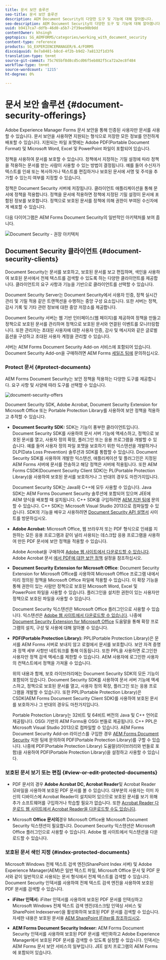 ```yaml
---
title: 문서 보안 솔루션
seo-title: 문서 보안 솔루션
description: AEM Document Security의 다양한 도구 및 기능에 대해 알아봅니다.
seo-description: AEM Document Security의 다양한 도구 및 기능에 대해 알아봅니다.
uuid: b9417ca7-ddfb-46d0-a5b7-2f39ee90b9dd
contentOwner: khsingh
geptopics: SG_AEMFORMS/categories/working_with_document_security
content-type: reference
products: SG_EXPERIENCEMANAGER/6.4/FORMS
discoiquuid: 8e7a8481-b8cd-4f2b-b9d2-7a8132f1d3f6
translation-type: tm+mt
source-git-commit: 75c765bf8d8cd5cd06f5eb882f5ca72a2ec8f484
workflow-type: tm+mt
source-wordcount: '1215'
ht-degree: 0%

---
```



# 문서 보안 솔루션 {#document-security-offerings}

Adobe Experience Manager Forms 문서 보안을 통해 인증된 사용자만 문서를 사용할 수 있습니다. 문서 보안을 사용하면 지원되는 형식으로 저장한 모든 정보를 안전하게 배포할 수 있습니다. 지원되는 파일 포맷에는 Adobe PDF(Portable Document Format) 및 Microsoft Word, Excel 및 PowerPoint 파일이 포함되어 있습니다.

정책을 사용하여 문서를 보호할 수 있습니다. 정책에서 지정하는 기밀 설정에 따라 정책을 적용하는 문서를 받는 사람이 사용할 수 있는 방법이 결정됩니다. 예를 들어 수신자가 텍스트를 인쇄 또는 복사하거나 텍스트를 편집하거나 보호된 문서에 서명 및 주석을 추가할 수 있는지 여부를 지정할 수 있습니다.

정책은 Document Security 서버에 저장됩니다. 클라이언트 애플리케이션을 통해 문서에 정책을 적용합니다. 정책을 문서에 적용하면 정책에 지정된 기밀 설정이 문서에 포함된 정보를 보호합니다. 정책으로 보호된 문서를 정책에 의해 권한이 부여된 수신자에게 배포할 수 있습니다.

다음 다이어그램은 AEM Forms Document Security의 일반적인 아키텍처를 보여 줍니다.

![Document Security - 권장 아키텍처](do-not-localize/document_security_architecture.png)

## Document Security 클라이언트 {#document-security-clients}

Document Security는 문서를 보호하고, 보호된 문서를 보고 편집하며, 색인을 사용하여 보호된 문서에서 전체 텍스트를 검색할 수 있도록 하는 다양한 클라이언트를 제공합니다. 클라이언트의 요구 사항과 기능을 기반으로 클라이언트를 선택할 수 있습니다.

Document Security Server는 Document Security에서 사용자 인증, 정책 실시간 관리 및 기밀 적용 같은 트랜잭션을 수행하는 중앙 구성 요소입니다. 또한 서버는 정책, 감사 기록 및 기타 관련 정보에 대한 중앙 저장소를 제공합니다.

Document Security 서버는 웹 기반 인터페이스(웹 페이지)를 제공하여 정책을 만들고 정책으로 보호된 문서를 관리하며 정책으로 보호된 문서와 연결된 이벤트를 모니터링합니다. 또한 관리자는 초대된 사용자에 대한 사용자 인증, 감사 및 메시지와 같은 글로벌 옵션을 구성하고 초대된 사용자 계정을 관리할 수 있습니다.

서버는 AEM Forms Document Security Add-on 서비스에 포함되어 있습니다. Document Security Add-on을 구매하려면 AEM Forms [세일즈 팀에](https://www.adobe.com/products/request-consultation/marketing-cloud.html?s_osc=70114000002JNwKAAW&amp;s_iid=70114000002JHs3AAG) 문의하십시오.

### Protect 문서 {#protect-documents}

AEM Forms Document Security는 보안 정책을 적용하는 다양한 도구를 제공합니다. 요구 사항 및 사양에 따라 도구를 선택할 수 있습니다.

![document-security-offers](assets/document-security-offerings.png)

Document Security SDK, Adobe Acrobat, Document Security Extension for Microsoft Office 또는 Portable Protection Library를 사용하여 보안 정책을 적용하고 추적할 수 있습니다.

* **Document Security SDK:** SDK는 기능이 풍부한 클라이언트입니다. Document Security SDK를 사용하여 문서 서버 기능에 액세스하고, 정책으로 보호된 문서를 열고, 사용자 정의 확장, 플러그인 또는 응용 프로그램을 개발할 수 있습니다. 예를 들어 사용자 정의 파일 포맷을 보호하기 위한 익스텐션을 개발하거나 DLP(Data Loss Prevention) 솔루션과 SDK를 통합할 수 있습니다. Document Security SDK를 사용하여 개발한 익스텐션, 애플리케이션 및 플러그인은 지정된 AEM Forms 서버에 문서를 전송하고 해당 정책은 서버에 적용됩니다. 또한 AEM Forms CSDK(Document Security Client SDK)는 PL(Portable Protection Library)을 사용하여 보호된 문서를 보호하거나 그 반대의 경우도 마찬가지입니다.

   Document Security SDK는 Java와 C++에 모두 사용할 수 있습니다. Java SDK는 AEM Forms Document Security 솔루션에 포함되어 있으며 JEE에 AEM 양식을 배포할 때 설치됩니다. C++ SDK를 구입하려면 [AEM 지원 팀에](https://helpx.adobe.com/kr/marketing-cloud/contact-support.html) 문의할 수 있습니다. C++ SDK는 Microsoft Visual Studio 2013으로 컴파일할 수 있습니다. SDK의 기능을 배우고 사용하려면 [Document Security API 설명서](https://help.adobe.com/en_US/livecycle/11.0/Services/WS92d06802c76abadb76c48dfe12dbeb3e281-7ff0.2.html) 사이트를 방문하십시오.

* **Adobe Acrobat:** Microsoft Office, 웹 브라우저 또는 PDF 형식으로 인쇄를 지원하는 모든 응용 프로그램과 같이 널리 사용되는 데스크탑 응용 프로그램을 사용하여 만든 PDF 문서에 보안 정책을 적용할 수 있습니다.

   Adobe Acrobat을 구매하여 [Adobe 웹 사이트에서 다운로드할 수 있습니다](https://acrobat.adobe.com/us/en/free-trial-download.html). Adobe Acrobat 문서 [에서 PDF에 대한 보안 정책](https://helpx.adobe.com/acrobat/using/setting-security-policies-pdfs.html) 설정을 참조하십시오.

* **Document Security Extension for Microsoft Office**: Document Security Extension for Microsoft Office를 사용하여 Microsoft Office 프로그램 내에서 미리 정의된 정책을 Microsoft Office 파일에 적용할 수 있습니다. 이 확장 기능을 통해 권한이 있는 사람만 정책으로 보호된 Microsoft Word, Excel 및 PowerPoint 파일을 사용할 수 있습니다. 플러그인을 설치한 권한이 있는 사용자만 정책으로 보호된 파일을 사용할 수 있습니다.

   Document Security 익스텐션은 Microsoft Office 플러그인으로 사용할 수 있습니다. 익스텐션은 [Adobe 웹 사이트에서 다운로드할 수 있습니다](https://helpx.adobe.com/aem-forms/aem-document-security/download-installer.html). 나중에 [Document Security Extension for Microsoft Office](https://helpx.adobe.com/aem-forms/aem-document-security/aem-document-security-extension-help.html) 도움말을 통해 확장 프로그램의 설치, 구성 및 사용에 대해 알아볼 수 있습니다.

* **PDF(Portable Protection Library):** PPL(Portable Protection Library)은 문서를 AEM Forms 서버로 보내지 않고 로컬에서 문서를 보호합니다. 보안 자격 증명과 정책 세부 사항만 네트워크를 통해 이동됩니다. 또한 PPL을 사용하면 로그인한 사용자만 정책 검색 액세스를 제한할 수 있습니다. AEM 사용자에 로그인한 사용자의 컨텍스트에서 정책을 가져올 수 있습니다.

   위의 내용과 함께, 보호 라이브러리에는 Document Security SDK의 모든 기능이 포함되어 있습니다. Document Security SDK를 사용하여 문서 서버 기능에 액세스하고, 정책으로 보호된 문서를 열고, 사용자 정의 확장, 플러그인 또는 응용 프로그램을 개발할 수 있습니다. 또한 PPL(Portable Protection Library)은 CSDK(AEM Forms Document Security Client SDK)를 사용하여 보호된 문서를 보호하거나 그 반대의 경우도 마찬가지입니다.

   Portable Protection Library는 32비트 및 64비트 버전의 Java 및 C++ 언어로 제공됩니다. OSGi 기반의 AEM Forms용 OSGi 번들로 제공됩니다. C++ PPL은 Microsoft Visual Studio 2013으로 컴파일할 수 있습니다. AEM Forms Document Security Add-on 라이선스를 구입한 경우 [AEM Forms Document Security](https://helpx.adobe.com/kr/marketing-cloud/contact-support.html) 지원 팀에 문의하여 PDF(Portable Protection Library)를 구할 수 있습니다. 나중에 PDF(Portable Protection Library) 도움말(라이브러리와 번들로 포함)을 사용하여 PDF(Portable Protection Library)을 설정하고 사용할 수 있습니다.

### 보호된 문서 보기 또는 편집 {#view-or-edit-protected-documents}

* PDF 문서의 경우 **Adobe Acrobat DC, Acrobat Reader**&#x200B;및 Acrobat Reader 모바일을 사용하여 보호된 PDF 문서를 볼 수 있습니다. 대부분의 사용자는 이미 자신의 디바이스에 Acrobat Reader이 설치되어 있으므로 보호된 문서를 보기 위해 추가 소프트웨어를 구입하거나 학습할 필요가 없습니다. 또한 [Acrobat Reader 다운로드 웹 사이트에서 Acrobat Reader을 다운로드할 수도 있습니다](https://get.adobe.com/reader/).

* Microsoft **Office 문서의**&#x200B;경우 Microsoft Office용 Microsoft Document Security 익스텐션이 필요합니다. Document Security 익스텐션은 Microsoft Office 플러그인으로 사용할 수 있습니다. Adobe 웹 사이트에서 익스텐션을 다운로드할 수 있습니다.

### 보호된 문서 색인 지정 {#index-protected-documents}

Microsoft Windows 전체 텍스트 검색 엔진(SharePoint Index 서버) 및 Adobe Experience Manager(AEM)은 일반 텍스트 파일, Microsoft Office 문서 및 PDF 문서와 같이 일반적으로 사용되는 문서 형식에서 전체 텍스트를 검색할 수 있습니다. Document Security 인덱서를 사용하여 전체 텍스트 검색 엔진을 사용하여 보호된 PDF 문서를 검색할 수 있습니다.

* **iFilter 인덱서:** iFilter 인덱서를 사용하여 보호된 PDF 문서를 인덱싱하고 Microsoft Windows 전체 텍스트 검색 엔진(데스크탑 인덱싱 서비스 및 SharePoint Indexserver)을 활성화하여 보호된 PDF 문서를 검색할 수 있습니다. 자세한 내용은 보호된 문서용 [AEM SharePoint IFilter를 참조하십시오](assets/sharepoint-ifilter-doc-security.pdf).

* **AEM Forms Document Security Indexer:** AEM Forms Document Security 인덱서를 사용하여 보호된 PDF 문서를 색인화하고 Adobe Experience Manager에서 보호된 PDF 문서를 검색할 수 있도록 설정할 수 있습니다. 인덱서는 AEM Forms 문서 보안 서비스의 일부입니다. JEE 설치 프로그램의 AEM Forms에 포함되어 있습니다.

